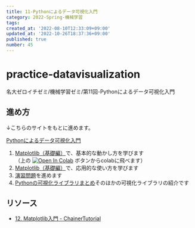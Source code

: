 ```yaml
---
title: 11-Pythonによるデータ可視化入門
category: 2022-Spring-機械学習
tags: 
created_at: '2022-08-10T12:33:09+09:00'
updated_at: '2022-10-26T18:37:36+09:00'
published: true
number: 45
---
```


# practice-datavisualization
名大ゼロイチゼミ/機械学習ゼミ/第11回-Pythonによるデータ可視化入門

## 進め方
↓こちらのサイトをもとに進めます。

[Pythonによるデータ可視化入門](https://kentakom1213.github.io/practice-datavisualization/intro.html)

1. [Matplotlib（基礎編）](https://kentakom1213.github.io/practice-datavisualization/matplotlib_basic.html)で、基本的な動かし方を学びます   
   （上の [![Open In Colab](https://colab.research.google.com/assets/colab-badge.svg)]() ボタンからcolabに飛べます）
2. [Matplotlib（基礎編）](https://kentakom1213.github.io/practice-datavisualization/matplotlib_advanced.html)で、応用的な使い方を学びます
3. [演習問題](https://kentakom1213.github.io/practice-datavisualization/matplotlib_practice.html)を進めます
4. [Pythonの可視化ライブラリまとめ](https://kentakom1213.github.io/practice-datavisualization/visualizers.html)そのほかの可視化ライブラリの紹介です

## リソース
- [12. Matplotlib入門 - ChainerTutorial](https://tutorials.chainer.org/ja/12_Introduction_to_Matplotlib.html)

